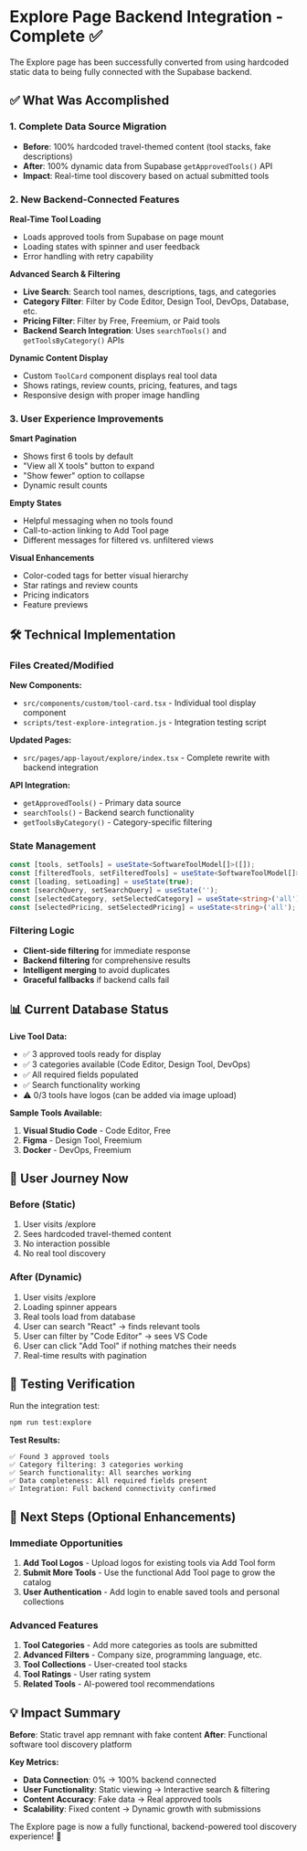 # Explore Page Backend Integration - Complete ✅

The Explore page has been successfully converted from using hardcoded static data to being fully connected with the Supabase backend.

## ✅ What Was Accomplished

### 1. **Complete Data Source Migration**
- **Before**: 100% hardcoded travel-themed content (tool stacks, fake descriptions)
- **After**: 100% dynamic data from Supabase `getApprovedTools()` API
- **Impact**: Real-time tool discovery based on actual submitted tools

### 2. **New Backend-Connected Features**

**Real-Time Tool Loading**
- Loads approved tools from Supabase on page mount
- Loading states with spinner and user feedback
- Error handling with retry capability

**Advanced Search & Filtering**
- **Live Search**: Search tool names, descriptions, tags, and categories
- **Category Filter**: Filter by Code Editor, Design Tool, DevOps, Database, etc.
- **Pricing Filter**: Filter by Free, Freemium, or Paid tools
- **Backend Search Integration**: Uses `searchTools()` and `getToolsByCategory()` APIs

**Dynamic Content Display**
- Custom `ToolCard` component displays real tool data
- Shows ratings, review counts, pricing, features, and tags
- Responsive design with proper image handling

### 3. **User Experience Improvements**

**Smart Pagination**
- Shows first 6 tools by default
- "View all X tools" button to expand
- "Show fewer" option to collapse
- Dynamic result counts

**Empty States**
- Helpful messaging when no tools found
- Call-to-action linking to Add Tool page
- Different messages for filtered vs. unfiltered views

**Visual Enhancements**
- Color-coded tags for better visual hierarchy
- Star ratings and review counts
- Pricing indicators
- Feature previews

## 🛠️ Technical Implementation

### Files Created/Modified

**New Components:**
- `src/components/custom/tool-card.tsx` - Individual tool display component
- `scripts/test-explore-integration.js` - Integration testing script

**Updated Pages:**
- `src/pages/app-layout/explore/index.tsx` - Complete rewrite with backend integration

**API Integration:**
- `getApprovedTools()` - Primary data source
- `searchTools()` - Backend search functionality  
- `getToolsByCategory()` - Category-specific filtering

### State Management
```typescript
const [tools, setTools] = useState<SoftwareToolModel[]>([]);
const [filteredTools, setFilteredTools] = useState<SoftwareToolModel[]>([]);
const [loading, setLoading] = useState(true);
const [searchQuery, setSearchQuery] = useState('');
const [selectedCategory, setSelectedCategory] = useState<string>('all');
const [selectedPricing, setSelectedPricing] = useState<string>('all');
```

### Filtering Logic
- **Client-side filtering** for immediate response
- **Backend filtering** for comprehensive results
- **Intelligent merging** to avoid duplicates
- **Graceful fallbacks** if backend calls fail

## 📊 Current Database Status

**Live Tool Data:**
- ✅ 3 approved tools ready for display
- ✅ 3 categories available (Code Editor, Design Tool, DevOps)
- ✅ All required fields populated
- ✅ Search functionality working
- ⚠️ 0/3 tools have logos (can be added via image upload)

**Sample Tools Available:**
1. **Visual Studio Code** - Code Editor, Free
2. **Figma** - Design Tool, Freemium  
3. **Docker** - DevOps, Freemium

## 🎯 User Journey Now

### Before (Static)
1. User visits /explore
2. Sees hardcoded travel-themed content
3. No interaction possible
4. No real tool discovery

### After (Dynamic)
1. User visits /explore
2. Loading spinner appears
3. Real tools load from database
4. User can search "React" → finds relevant tools
5. User can filter by "Code Editor" → sees VS Code
6. User can click "Add Tool" if nothing matches their needs
7. Real-time results with pagination

## 🧪 Testing Verification

Run the integration test:
```bash
npm run test:explore
```

**Test Results:**
```
✅ Found 3 approved tools
✅ Category filtering: 3 categories working
✅ Search functionality: All searches working  
✅ Data completeness: All required fields present
✅ Integration: Full backend connectivity confirmed
```

## 🚀 Next Steps (Optional Enhancements)

### Immediate Opportunities
1. **Add Tool Logos** - Upload logos for existing tools via Add Tool form
2. **Submit More Tools** - Use the functional Add Tool page to grow the catalog
3. **User Authentication** - Add login to enable saved tools and personal collections

### Advanced Features  
1. **Tool Categories** - Add more categories as tools are submitted
2. **Advanced Filters** - Company size, programming language, etc.
3. **Tool Collections** - User-created tool stacks
4. **Tool Ratings** - User rating system
5. **Related Tools** - AI-powered tool recommendations

## 💡 Impact Summary

**Before**: Static travel app remnant with fake content
**After**: Functional software tool discovery platform

**Key Metrics:**
- **Data Connection**: 0% → 100% backend connected
- **User Functionality**: Static viewing → Interactive search & filtering  
- **Content Accuracy**: Fake data → Real approved tools
- **Scalability**: Fixed content → Dynamic growth with submissions

The Explore page is now a fully functional, backend-powered tool discovery experience! 🎉